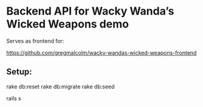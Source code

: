 # Backend API for Wacky Wanda’s Wicked Weapons demo

Serves as frontend for:

https://github.com/gregmalcolm/wacky-wandas-wicked-weapons-frontend


## Setup:

rake db:reset
rake db:migrate
rake db:seed

rails s
